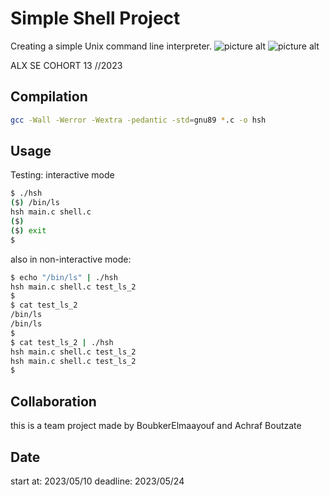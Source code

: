 # Simple Shell Project
Creating a simple Unix command line interpreter.
![picture alt](http://via.placeholder.com/200x150 "SIMPLE_SHELL")
![picture alt](https://github.com/BoubkerElmaayouf/shell_test/blob/master/The%20_Gates_Of_Shell.jpeg?raw=true "SIMPLE_SHELL")

ALX SE COHORT 13 //2023

## Compilation
```bash
gcc -Wall -Werror -Wextra -pedantic -std=gnu89 *.c -o hsh
```

## Usage
Testing: interactive mode

```bash
$ ./hsh
($) /bin/ls
hsh main.c shell.c
($)
($) exit
$
```
also in non-interactive mode:
```bash
$ echo "/bin/ls" | ./hsh
hsh main.c shell.c test_ls_2
$
$ cat test_ls_2
/bin/ls
/bin/ls
$
$ cat test_ls_2 | ./hsh
hsh main.c shell.c test_ls_2
hsh main.c shell.c test_ls_2
$

```
## Collaboration
this is a team project made by BoubkerElmaayouf and Achraf Boutzate

## Date 
start at: 2023/05/10 deadline: 2023/05/24
